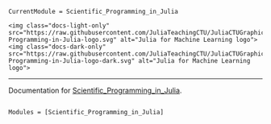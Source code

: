 ```@meta
CurrentModule = Scientific_Programming_in_Julia
```

```@raw html
<img class="docs-light-only" src="https://raw.githubusercontent.com/JuliaTeachingCTU/JuliaCTUGraphics/master/logo/Scientific-Programming-in-Julia-logo.svg" alt="Julia for Machine Learning logo">
<img class="docs-dark-only" src="https://raw.githubusercontent.com/JuliaTeachingCTU/JuliaCTUGraphics/master/logo/Scientific-Programming-in-Julia-logo-dark.svg" alt="Julia for Machine Learning logo">
```
---

Documentation for [Scientific_Programming_in_Julia](https://github.com/JuliaTeachingCTU/Scientific-Programming-in-Julia).

```@index
```

```@autodocs
Modules = [Scientific_Programming_in_Julia]
```
